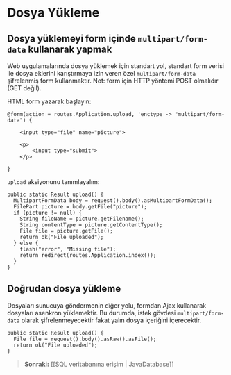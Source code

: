<!--- Copyright (C) 2009-2013 Typesafe Inc. <http://www.typesafe.com> -->
# Dosya Yükleme

## Dosya yüklemeyi form içinde `multipart/form-data` kullanarak yapmak

Web uygulamalarında dosya yüklemek için standart yol, standart form verisi ile dosya eklerini karıştırmaya izin veren özel `multipart/form-data` şifrelenmiş form kullanmaktır. Not: form için HTTP yöntemi POST olmalıdır (GET değil).

HTML form yazarak başlayın:

```
@form(action = routes.Application.upload, 'enctype -> "multipart/form-data") {

    <input type="file" name="picture">

    <p>
        <input type="submit">
    </p>

}
```
`upload` aksiyonunu tanımlayalım:

```
public static Result upload() {
  MultipartFormData body = request().body().asMultipartFormData();
  FilePart picture = body.getFile("picture");
  if (picture != null) {
    String fileName = picture.getFilename();
    String contentType = picture.getContentType();
    File file = picture.getFile();
    return ok("File uploaded");
  } else {
    flash("error", "Missing file");
    return redirect(routes.Application.index());
  }
}
```

## Doğrudan dosya yükleme

Dosyaları sunucuya göndermenin diğer yolu, formdan Ajax kullanarak dosyaları asenkron yüklemektir. Bu durumda, istek gövdesi `multipart/form-data` olarak şifrelenmeyecektir fakat yalın dosya içeriğini içerecektir.

```
public static Result upload() {
  File file = request().body().asRaw().asFile();
  return ok("File uploaded");
}
```

> **Sonraki:** [[SQL veritabanına erişim | JavaDatabase]]
